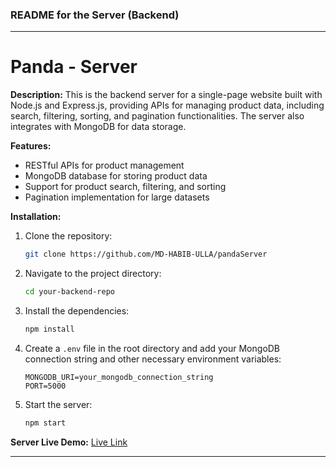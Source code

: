 
### README for the **Server (Backend)**

---

# **Panda** - Server

**Description:**
This is the backend server for a single-page website built with Node.js and Express.js, providing APIs for managing product data, including search, filtering, sorting, and pagination functionalities. The server also integrates with MongoDB for data storage.

**Features:**
- RESTful APIs for product management
- MongoDB database for storing product data
- Support for product search, filtering, and sorting
- Pagination implementation for large datasets


**Installation:**
1. Clone the repository:
   ```bash
   git clone https://github.com/MD-HABIB-ULLA/pandaServer
   ```
2. Navigate to the project directory:
   ```bash
   cd your-backend-repo
   ```
3. Install the dependencies:
   ```bash
   npm install
   ```
4. Create a `.env` file in the root directory and add your MongoDB connection string and other necessary environment variables:
   ```env
   MONGODB_URI=your_mongodb_connection_string
   PORT=5000
   ```
5. Start the server:
   ```bash
   npm start
   ```

**Server Live Demo:**
[Live Link](https://panda-searver.vercel.app/)

---

